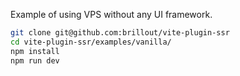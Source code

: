 Example of using VPS without any UI framework.

```bash
git clone git@github.com:brillout/vite-plugin-ssr
cd vite-plugin-ssr/examples/vanilla/
npm install
npm run dev
```
